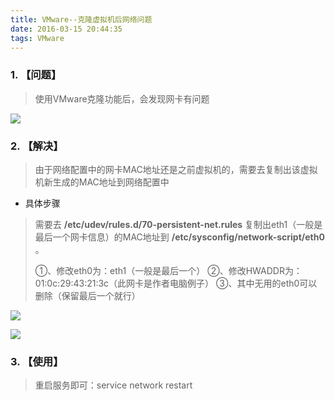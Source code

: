 ```yaml
---
title: VMware--克隆虚拟机后网络问题
date: 2016-03-15 20:44:35
tags: VMware
---
```



### 1. 【问题】 ###
	
> 使用VMware克隆功能后，会发现网卡有问题

![](http://7xrw5k.com1.z0.glb.clouddn.com/blog%2Fimg%2F9f23d0d7-d158-4302-b4f0-ed2f3a507edd.png)
	
### 2. 【解决】  ###

> 由于网络配置中的网卡MAC地址还是之前虚拟机的，需要去复制出该虚拟机新生成的MAC地址到网络配置中

<!-- more -->

- 具体步骤

> 需要去 **/etc/udev/rules.d/70-persistent-net.rules** 复制出eth1（一般是最后一个网卡信息）的MAC地址到 **/etc/sysconfig/network-script/eth0** 。
>  
> ①、修改eth0为：eth1（一般是最后一个）
> ②、修改HWADDR为：01:0c:29:43:21:3c（此网卡是作者电脑例子）
> ③、其中无用的eth0可以删除（保留最后一个就行）

![](http://7xrw5k.com1.z0.glb.clouddn.com/blog%2Fimg%2F06295951-0670-4a7a-b633-a9f35a0166c3.png)

![](http://7xrw5k.com1.z0.glb.clouddn.com/blog%2Fimg%2F8ab829c9-afb6-41a7-875d-5d3dae6bd05c.png)

### 3. 【使用】 ###
    
> 重启服务即可：service network restart

	


